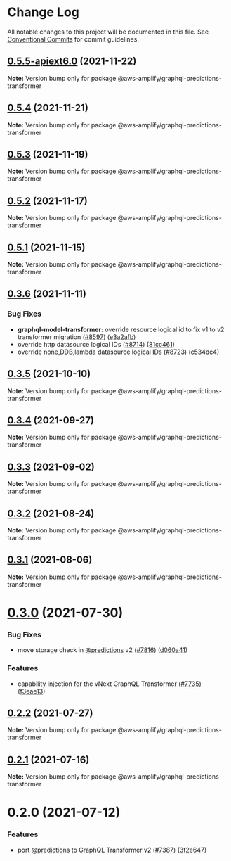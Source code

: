 # Change Log

All notable changes to this project will be documented in this file.
See [Conventional Commits](https://conventionalcommits.org) for commit guidelines.

## [0.5.5-apiext6.0](https://github.com/aws-amplify/amplify-cli/compare/@aws-amplify/graphql-predictions-transformer@0.5.4...@aws-amplify/graphql-predictions-transformer@0.5.5-apiext6.0) (2021-11-22)

**Note:** Version bump only for package @aws-amplify/graphql-predictions-transformer





## [0.5.4](https://github.com/aws-amplify/amplify-cli/compare/@aws-amplify/graphql-predictions-transformer@0.5.3...@aws-amplify/graphql-predictions-transformer@0.5.4) (2021-11-21)

**Note:** Version bump only for package @aws-amplify/graphql-predictions-transformer





## [0.5.3](https://github.com/aws-amplify/amplify-cli/compare/@aws-amplify/graphql-predictions-transformer@0.5.2...@aws-amplify/graphql-predictions-transformer@0.5.3) (2021-11-19)

**Note:** Version bump only for package @aws-amplify/graphql-predictions-transformer





## [0.5.2](https://github.com/aws-amplify/amplify-cli/compare/@aws-amplify/graphql-predictions-transformer@0.5.1...@aws-amplify/graphql-predictions-transformer@0.5.2) (2021-11-17)

**Note:** Version bump only for package @aws-amplify/graphql-predictions-transformer





## [0.5.1](https://github.com/aws-amplify/amplify-cli/compare/@aws-amplify/graphql-predictions-transformer@0.3.6...@aws-amplify/graphql-predictions-transformer@0.5.1) (2021-11-15)

**Note:** Version bump only for package @aws-amplify/graphql-predictions-transformer





## [0.3.6](https://github.com/aws-amplify/amplify-cli/compare/@aws-amplify/graphql-predictions-transformer@0.3.5...@aws-amplify/graphql-predictions-transformer@0.3.6) (2021-11-11)


### Bug Fixes

* **graphql-model-transformer:** override resource logical id to fix v1 to v2 transformer migration ([#8597](https://github.com/aws-amplify/amplify-cli/issues/8597)) ([e3a2afb](https://github.com/aws-amplify/amplify-cli/commit/e3a2afbbed6e97f143fc7c83064e2193f4c91bdd))
* override http datasource logical IDs ([#8714](https://github.com/aws-amplify/amplify-cli/issues/8714)) ([81cc461](https://github.com/aws-amplify/amplify-cli/commit/81cc461ed5e02b2f296825283993ad026f1126d1))
* override none,DDB,lambda datasource logical IDs ([#8723](https://github.com/aws-amplify/amplify-cli/issues/8723)) ([c534dc4](https://github.com/aws-amplify/amplify-cli/commit/c534dc46704cf2a1264e98d8af9b7a199c1419eb))





## [0.3.5](https://github.com/aws-amplify/amplify-cli/compare/@aws-amplify/graphql-predictions-transformer@0.3.4...@aws-amplify/graphql-predictions-transformer@0.3.5) (2021-10-10)

**Note:** Version bump only for package @aws-amplify/graphql-predictions-transformer





## [0.3.4](https://github.com/aws-amplify/amplify-cli/compare/@aws-amplify/graphql-predictions-transformer@0.3.3...@aws-amplify/graphql-predictions-transformer@0.3.4) (2021-09-27)

**Note:** Version bump only for package @aws-amplify/graphql-predictions-transformer





## [0.3.3](https://github.com/aws-amplify/amplify-cli/compare/@aws-amplify/graphql-predictions-transformer@0.3.2...@aws-amplify/graphql-predictions-transformer@0.3.3) (2021-09-02)

**Note:** Version bump only for package @aws-amplify/graphql-predictions-transformer





## [0.3.2](https://github.com/aws-amplify/amplify-cli/compare/@aws-amplify/graphql-predictions-transformer@0.3.1...@aws-amplify/graphql-predictions-transformer@0.3.2) (2021-08-24)

**Note:** Version bump only for package @aws-amplify/graphql-predictions-transformer





## [0.3.1](https://github.com/aws-amplify/amplify-cli/compare/@aws-amplify/graphql-predictions-transformer@0.3.0...@aws-amplify/graphql-predictions-transformer@0.3.1) (2021-08-06)

**Note:** Version bump only for package @aws-amplify/graphql-predictions-transformer





# [0.3.0](https://github.com/aws-amplify/amplify-cli/compare/@aws-amplify/graphql-predictions-transformer@0.2.2...@aws-amplify/graphql-predictions-transformer@0.3.0) (2021-07-30)


### Bug Fixes

* move storage check in [@predictions](https://github.com/predictions) v2 ([#7816](https://github.com/aws-amplify/amplify-cli/issues/7816)) ([d060a41](https://github.com/aws-amplify/amplify-cli/commit/d060a41a4e24722735477f7a0b6b54b09e105f8f))


### Features

* capability injection for the vNext GraphQL Transformer ([#7735](https://github.com/aws-amplify/amplify-cli/issues/7735)) ([f3eae13](https://github.com/aws-amplify/amplify-cli/commit/f3eae13ab2848df398e26429abf985b756abcff2))





## [0.2.2](https://github.com/aws-amplify/amplify-cli/compare/@aws-amplify/graphql-predictions-transformer@0.2.1...@aws-amplify/graphql-predictions-transformer@0.2.2) (2021-07-27)

**Note:** Version bump only for package @aws-amplify/graphql-predictions-transformer





## [0.2.1](https://github.com/aws-amplify/amplify-cli/compare/@aws-amplify/graphql-predictions-transformer@0.2.0...@aws-amplify/graphql-predictions-transformer@0.2.1) (2021-07-16)

**Note:** Version bump only for package @aws-amplify/graphql-predictions-transformer





# 0.2.0 (2021-07-12)


### Features

* port [@predictions](https://github.com/predictions) to GraphQL Transformer v2 ([#7387](https://github.com/aws-amplify/amplify-cli/issues/7387)) ([3f2e647](https://github.com/aws-amplify/amplify-cli/commit/3f2e647b9dfe14aa5919b46f53342937dd0c7fa9))
